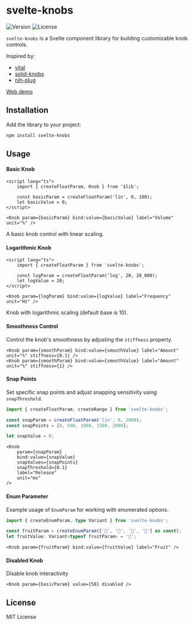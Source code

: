# svelte-knobs

![Version](https://img.shields.io/npm/v/svelte-knobs)
![License](https://img.shields.io/badge/license-MIT-lightgrey)

`svelte-knobs` is a Svelte component library for building customizable knob controls.

Inspired by:

- [vital](https://vital.audio)
- [solid-knobs](https://github.com/tahti-studio/solid-knobs)
- [nih-plug](https://github.com/robbert-vdh/nih-plug)

[Web demo](https://eye-wave.github.io/svelte-knobs)

## Installation

Add the library to your project:

```bash
npm install svelte-knobs
```

## Usage

#### Basic Knob

```svelte
<script lang="ts">
	import { createFloatParam, Knob } from '$lib';

	const basicParam = createFloatParam('lin', 0, 100);
	let basicValue = 0;
</script>

<Knob param={basicParam} bind:value={basicValue} label="Volume" unit="%" />
```

A basic knob control with linear scaling.

#### Logarithmic Knob

```svelte
<script lang="ts">
	import { createFloatParam } from 'svelte-knobs';

	const logParam = createFloatParam('log', 20, 20_000);
	let logValue = 20;
</script>

<Knob param={logParam} bind:value={logValue} label="Frequency" unit="Hz" />
```

Knob with logarithmic scaling (default base is 10).

#### Smoothness Control

Control the knob's smoothness by adjusting the `stiffness` property.

```svelte
<Knob param={smoothParam} bind:value={smoothValue} label="Amount" unit="%" stiffness={0.1} />
<Knob param={smoothParam} bind:value={smoothValue} label="Amount" unit="%" stiffness={1} />
```

#### Snap Points

Set specific snap points and adjust snapping sensitivity using `snapThreshold`.

```typescript
import { createFloatParam, createRange } from 'svelte-knobs';

const snapParam = createFloatParam('lin', 0, 2000);
const snapPoints = [0, 500, 1000, 1500, 2000];

let snapValue = 0;
```

```svelte
<Knob
	param={snapParam}
	bind:value={snapValue}
	snapValues={snapPoints}
	snapThreshold={0.1}
	label="Release"
	unit="ms"
/>
```

#### Enum Parameter

Example usage of `EnumParam` for working with enumerated options.

```typescript
import { createEnumParam, type Variant } from 'svelte-knobs';

const fruitParam = createEnumParam(['🍍', '🍉', '🍌', '🍋'] as const);
let fruitValue: Variant<typeof fruitParam> = '🍉';
```

```svelte
<Knob param={fruitParam} bind:value={fruitValue} label="Fruit" />
```

#### Disabled Knob

Disable knob interactivity

```svelte
<Knob param={basicParam} value={58} disabled />
```

## License

MIT License
